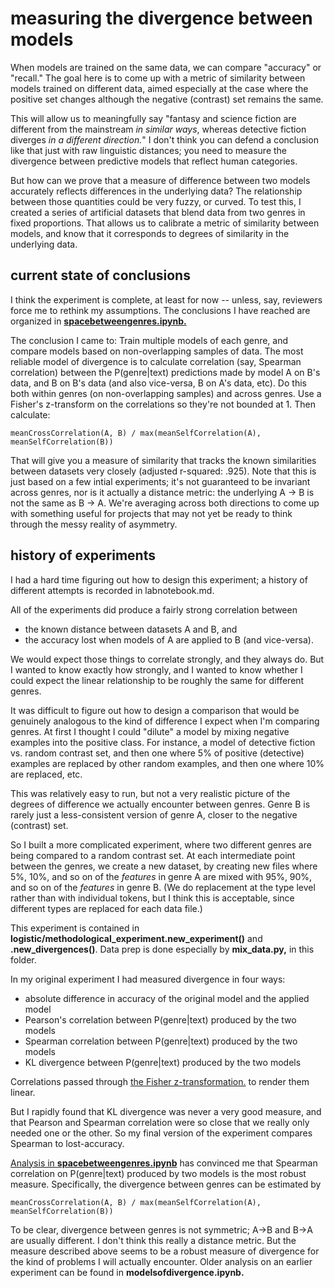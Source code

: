 measuring the divergence between models
=====================================

When models are trained on the same data, we can compare "accuracy" or "recall." The goal here is to come up with a metric of similarity between models trained on different data, aimed especially at the case where the positive set changes although the negative (contrast) set remains the same. 

This will allow us to meaningfully say "fantasy and science fiction are different from the mainstream *in similar ways*, whereas detective fiction diverges *in a different direction.*" I don't think you can defend a conclusion like that just with raw linguistic distances; you need to measure the divergence between predictive models that reflect human categories.

But how can we prove that a measure of difference between two models accurately reflects differences in the underlying data? The relationship between those quantities could be very fuzzy, or curved. To test this, I created a series of artificial datasets that blend data from two genres in fixed proportions. That allows us to calibrate a metric of similarity between models, and know that it corresponds to degrees of similarity in the underlying data.

current state of conclusions
----------------------------
I think the experiment is complete, at least for now -- unless, say, reviewers force me to rethink my assumptions. The conclusions I have reached are organized in [**spacebetweengenres.ipynb.**](https://github.com/tedunderwood/measureperspective/blob/master/measuredivergence/spacebetweengenres.ipynb)

The conclusion I came to: Train multiple models of each genre, and compare models based on non-overlapping samples of data. The most reliable model of divergence is to calculate correlation (say, Spearman correlation) between the P(genre|text) predictions made by model A on B's data, and B on B's data (and also vice-versa, B on A's data, etc). Do this both within genres (on non-overlapping samples) and across genres. Use a Fisher's z-transform on the correlations so they're not bounded at 1. Then calculate:

    meanCrossCorrelation(A, B) / max(meanSelfCorrelation(A), meanSelfCorrelation(B))

That will give you a measure of similarity that tracks the known similarities between datasets very closely (adjusted r-squared: .925). Note that this is just based on a few intial experiments; it's not guaranteed to be invariant across genres, nor is it actually a distance metric: the underlying A -> B is not the same as B -> A. We're averaging across both directions to come up with something useful for projects that may not yet be ready to think through the messy reality of asymmetry.

history of experiments
----------------------

I had a hard time figuring out how to design this experiment; a history of different attempts is recorded in labnotebook.md.

All of the experiments did produce a fairly strong correlation between 

* the known distance between datasets A and B, and 
* the accuracy lost when models of A are applied to B (and vice-versa). 

We would expect those things to correlate strongly, and they always do. But I wanted to know exactly how strongly, and I wanted to know whether I could expect the linear relationship to be roughly the same for different genres.

It was difficult to figure out how to design a comparison that would be genuinely analogous to the kind of difference I expect when I'm comparing genres. At first I thought I could "dilute" a model by mixing negative examples into the positive class. For instance, a model of detective fiction vs. random contrast set, and then one where 5% of positive (detective) examples are replaced by other random examples, and then one where 10% are replaced, etc.

This was relatively easy to run, but not a very realistic picture of the degrees of difference we actually encounter between genres. Genre B is rarely just a less-consistent version of genre A, closer to the negative (contrast) set.

So I built a more complicated experiment, where two different genres are being compared to a random contrast set. At each intermediate point between the genres, we create a new dataset, by creating new files where 5%, 10%, and so on of the *features* in genre A are mixed with 95%, 90%, and so on of the *features* in genre B. (We do replacement at the type level rather than with individual tokens, but I think this is acceptable, since different types are replaced for each data file.)

This experiment is contained in **logistic/methodological_experiment.new_experiment()** and **.new_divergences()**. Data prep is done especially by **mix_data.py,** in this folder.

In my original experiment I had measured divergence in four ways:

* absolute difference in accuracy of the original model and the applied model
* Pearson's correlation between P(genre|text) produced by the two models
* Spearman correlation between P(genre|text) produced by the two models
* KL divergence between P(genre|text) produced by the two models

Correlations passed through [the Fisher z-transformation.](https://en.wikipedia.org/wiki/Fisher_transformation) to render them linear.

But I rapidly found that KL divergence was never a very good measure, and that Pearson and Spearman correlation were so close that we really only needed one or the other. So my final version of the experiment compares Spearman to lost-accuracy.

[Analysis in **spacebetweengenres.ipynb**](https://github.com/tedunderwood/measureperspective/blob/master/measuredivergence/spacebetweengenres.ipynb) has convinced me that Spearman correlation on P(genre|text) produced by two models is the most robust measure. Specifically, the divergence between genres can be estimated by

    meanCrossCorrelation(A, B) / max(meanSelfCorrelation(A), meanSelfCorrelation(B))

To be clear, divergence between genres is not symmetric; A->B and B->A are usually different. I don't think this really a distance metric. But the measure described above seems to be a robust measure of divergence for the kind of problems I will actually encounter. Older analysis on an earlier experiment can be found in **modelsofdivergence.ipynb.**